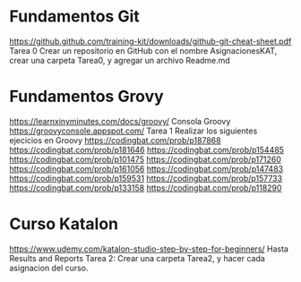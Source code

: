 Fundamentos Git
==
https://github.github.com/training-kit/downloads/github-git-cheat-sheet.pdf
Tarea 0
Crear un repositorio en GitHub con el nombre AsignacionesKAT, crear una carpeta Tarea0, y agregar un archivo Readme.md

Fundamentos Grovy
==
 https://learnxinyminutes.com/docs/groovy/
Consola Groovy
 https://groovyconsole.appspot.com/
Tarea 1
Realizar los siguientes ejecicios en Groovy
 https://codingbat.com/prob/p187868
 https://codingbat.com/prob/p181646
 https://codingbat.com/prob/p154485
 https://codingbat.com/prob/p101475
 https://codingbat.com/prob/p171260
 https://codingbat.com/prob/p161056
 https://codingbat.com/prob/p147483
 https://codingbat.com/prob/p159531
 https://codingbat.com/prob/p157733
 https://codingbat.com/prob/p133158
 https://codingbat.com/prob/p118290

Curso Katalon
==
https://www.udemy.com/katalon-studio-step-by-step-for-beginners/
Hasta Results and Reports
Tarea 2: Crear una carpeta Tarea2, y hacer cada asignacion del curso.
